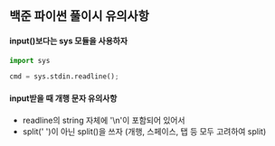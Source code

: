 ## 백준 파이썬 풀이시 유의사항

#### input()보다는 sys 모듈을 사용하자
```python
import sys

cmd = sys.stdin.readline();
```

#### input받을 때 개행 문자 유의사항
- readline의 string 자체에 '\n'이 포함되어 있어서
- split(' ')이 아닌 split()을 쓰자 (개행, 스페이스, 탭 등 모두 고려하여 split)